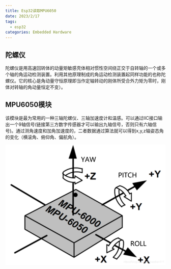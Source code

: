 ```yaml
---
title: Esp32读取MPU6050
date: 2023/2/17
tags:
  - esp32
categories: Embedded Hardware
---
```



## **陀螺仪**

陀螺仪是用高速回转体的动量矩敏感壳体相对惯性空间绕正交于自转轴的一个或多个轴的角运动检测装置。利用其他原理制成的角运动检测装置起同样功能的也称陀螺仪。它的核心是角动量守恒原理即当作定轴转动的刚体所受合外力矩为零时，刚体对转轴的角动量恒定不变）。

## **MPU6050模块**

该模块是最为常用的一种三轴陀螺仪、三轴加速度计和温感。可以通过IIC接口输出一个9轴信号(链接第三方数字传感器才可以输出九轴信号，否则只有六轴信号)。通过测角速度和加角加速度的，二者数据通过算法就可以得到x,y,z轴姿态角的变化（横滚角、俯仰角、偏航角）。

![1677161997046](./image/mpu6050/1677161997046.png)
